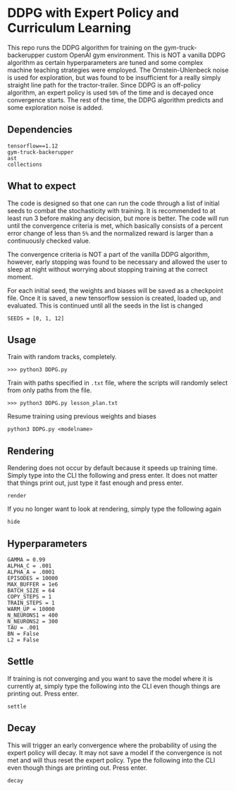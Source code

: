 # DDPG with Expert Policy and Curriculum Learning

This repo runs the DDPG algorithm for training on the gym-truck-backerupper custom OpenAI gym environment. This is NOT a vanilla DDPG algorithm as certain hyperparameters are tuned and some complex machine teaching strategies were employed. The Ornstein-Uhlenbeck noise is used for exploration, but was found to be insufficient for a really simply straight line path for the tractor-trailer. Since DDPG is an off-policy algorithm, an expert policy is used `50%` of the time and is decayed once convergence starts. The rest of the time, the DDPG algorithm predicts and some exploration noise is added.

## Dependencies

```
tensorflow==1.12
gym-truck-backerupper
ast
collections
```

## What to expect

The code is designed so that one can run the code through a list of initial seeds to combat the stochasticity with training. It is recommended to at least run 3 before making any decision, but more is better. The code will run until the convergence criteria is met, which basically consists of a percent error change of less than `5%` and the normalized reward is larger than a continuously checked value. 

The convergence criteria is NOT a part of the vanilla DDPG algorithm, however, early stopping was found to be necessary and allowed the user to sleep at night without worrying about stopping training at the correct moment.

For each initial seed, the weights and biases will be saved as a checkpoint file. Once it is saved, a new tensorflow session is created, loaded up, and evaluated. This is continued until all the seeds in the list is changed

```
SEEDS = [0, 1, 12]
```

## Usage

Train with random tracks, completely.
```
>>> python3 DDPG.py
```

Train with paths specified in `.txt` file, where the scripts will randomly select from only paths from the file.

```
>>> python3 DDPG.py lesson_plan.txt
```

Resume training using previous weights and biases

```
python3 DDPG.py <modelname>
```

## Rendering

Rendering does not occur by default because it speeds up training time. Simply type into the CLI the following and press enter. It does not matter that things print out, just type it fast enough and press enter.

```
render
```

If you no longer want to look at rendering, simply type the following again

```
hide
```

## Hyperparameters
```
GAMMA = 0.99
ALPHA_C = .001
ALPHA_A = .0001
EPISODES = 10000
MAX_BUFFER = 1e6
BATCH_SIZE = 64
COPY_STEPS = 1
TRAIN_STEPS = 1
WARM_UP = 10000
N_NEURONS1 = 400
N_NEURONS2 = 300
TAU = .001
BN = False
L2 = False
```

## Settle

If training is not converging and you want to save the model where it is currently at, simply type the following into the CLI even though things are printing out. Press enter.

```
settle
```


## Decay
This will trigger an early convergence where the probability of using the expert policy will decay. It may not save a model if the convergence is not met and will thus reset the expert policy. Type the following into the CLI even though things are printing out. Press enter.

```
decay
```


